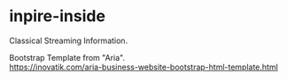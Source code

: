 # inpire-inside  
Classical Streaming Information.  
  
Bootstrap Template from "Aria".  
https://inovatik.com/aria-business-website-bootstrap-html-template.html  
